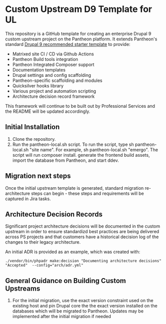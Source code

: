 # Custom Upstream D9 Template for UL

This repository is a GitHub template for creating an enterprise Drupal 9 custom upstream project on the Pantheon platform. It extends Pantheon's standard [Drupal 9 recommended starter template](https://github.com/pantheon-upstreams/drupal-composer-managed) to provide:

- Matrixed site CI / CD via Github Actions
- Pantheon Build tools integration
- Pantheon Integrated Composer support
- Documentation templates
- Drupal settings and config scaffolding
- Pantheon-specific scaffolding and modules
- Quicksilver hooks library
- Various project and automation scripting
- Architecture decision record framework

This framework will continue to be built out by Professional Services and the README will be updated accordingly.

## Initial Installation

1. Clone the repository.
2. Run the pantheon-local.sh script. To run the script, type sh pantheon-local.sh "site name".  For example, sh pantheon-local.sh "emergo". The script will run composer install. generate the frontend build assets, import the database from Pantheon, and start ddev. 

## Migration next steps

Once the initial upstream template is generated, standard migration re-architecture steps can begin - these steps and requirements will be captured in Jira tasks.

## Architecture Decision Records

Significant project architecture decisions will be documented in the custom upstream in order to ensure standardizd best practices are being delivered across  PS projects and that customers have a historical decision log of the changes to their legacy architecture. 

An initial ADR is provided as an example, which was created with:

```
./vendor/bin/phpadr make:decision "Documenting architecture decisions" "Accepted"  --config="arch/adr.yml"
```


## General Guidance on Building Custom Upstreams

1. For the initial migration, use the exact version constraint used on the existing host and pin Drupal core the the exact version installed on the databases which will be migrated to Pantheon. Updates may be implemented after the initial migration if needed
